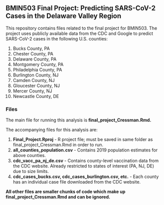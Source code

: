 ## BMIN503 Final Project: Predicting SARS-CoV-2 Cases in the Delaware Valley Region

This repository contains files related to the final project for BMIN503. The project uses publicly available data from the CDC and Google to predict SARS-CoV-2 cases in the following U.S. counties:
1. Bucks County, PA
2. Chester County, PA
3. Delaware County, PA
4. Montgomery County, PA
5. Philadelphia County, PA
6. Burlington County, NJ
7. Camden County, NJ
8. Gloucester County, NJ
9. Mercer County, NJ
10. Newcastle County, DE

### Files
The main file for running this analysis is **final_project_Cressman.Rmd.**

The accompanying files for this analysis are:
1. **Final_Project.Rproj** - R project file; must be saved in same folder as final_project_Cressman.Rmd in order to run. 
2. **all_counties_population.csv** - Contains 2019 population estimates for above counties.
3. **cdc_vacc_pa_nj_de.csv** - Contains county-level vaccination data from the CDC website. Already restricted to states of interest (PA, NJ, DE) due to size limits.
4. **cdc_cases_bucks.csv, cdc_cases_burlington.csv, etc.** - Each county has an individual case file downloaded from the CDC website.

**All other files are smaller chunks of code which make up final_project_Cressman.Rmd and can be ignored.**
